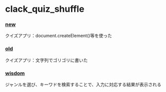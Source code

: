 # clack_quiz_shuffle

### [new](https://itsuki-jp.github.io/clack_quiz_shuffle/new/)
クイズアプリ：document.createElement()等を使った  
### [old](https://itsuki-jp.github.io/clack_quiz_shuffle/old/)
クイズアプリ：文字列でゴリゴリに書いた
### [wisdom](https://itsuki-jp.github.io/clack_quiz_shuffle/wisdom/)
ジャンルを選び、キーワドを検索することで、入力に対応する結果が表示される
